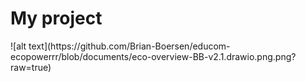 <h1>My project</h1>
![alt text](https://github.com/Brian-Boersen/educom-ecopowerrr/blob/documents/eco-overview-BB-v2.1.drawio.png.png?raw=true)